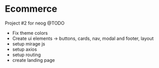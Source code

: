 # Ecommerce

Project #2 for neog
@TODO

- Fix theme colors
- Create ui elements -> buttons, cards, nav, modal and footer, layout
- setup mirage js
- setup axios
- setup routing
- create landing page

